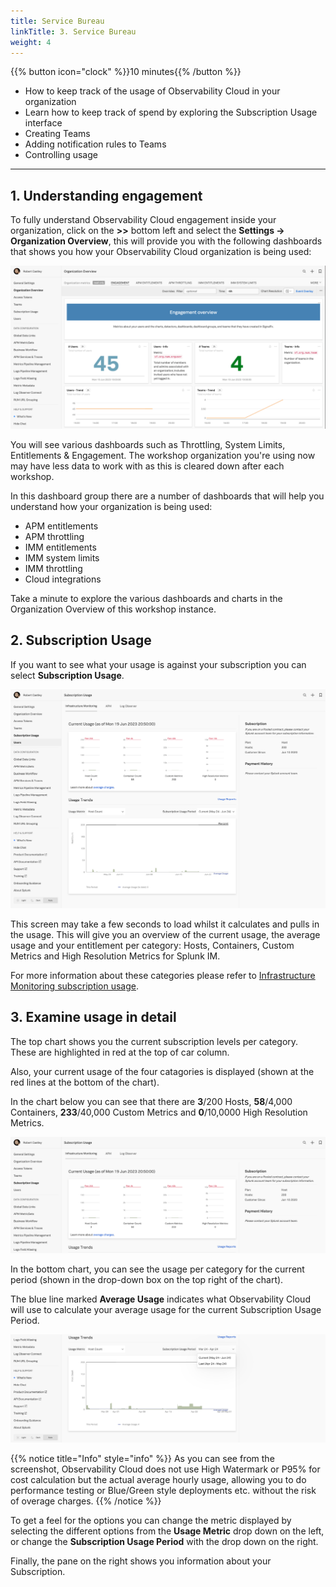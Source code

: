 ```yaml
---
title: Service Bureau
linkTitle: 3. Service Bureau
weight: 4
---
```


{{% button icon="clock" %}}10 minutes{{% /button %}}

* How to keep track of the usage of Observability Cloud in your organization
* Learn how to keep track of spend by exploring the Subscription Usage interface
* Creating Teams
* Adding notification rules to Teams
* Controlling usage

---

## 1. Understanding engagement

To fully understand Observability Cloud engagement inside your organization, click on the **>>** bottom left and select the **Settings → Organization Overview**, this will provide you with the following dashboards that shows you how your Observability Cloud organization is being used:

![Organization overview](images/engagement.png)

You will see various dashboards such as Throttling, System Limits, Entitlements & Engagement. The workshop organization you're using now may have less data to work with as this is cleared down after each workshop.

In this dashboard group there are a number of dashboards that will help you understand how your organization is being used:

* APM entitlements
* APM throttling
* IMM entitlements
* IMM system limits
* IMM throttling
* Cloud integrations

Take a minute to explore the various dashboards and charts in the Organization Overview of this workshop instance.

## 2. Subscription Usage

If you want to see what your usage is against your subscription you can select **Subscription Usage**.

![Left pane](images/billing-and-usage.png)

This screen may take a few seconds to load whilst it calculates and pulls in the usage. This will give you an overview of the current usage, the average usage and your entitlement per category: Hosts, Containers, Custom Metrics and High Resolution Metrics for Splunk IM.

For more information about these categories please refer to [Infrastructure Monitoring subscription usage](https://docs.splunk.com/Observability/admin/monitor-imm-billing-usage.html).

## 3. Examine usage in detail

The top chart shows you the current subscription levels per category. These are highlighted in red at the top of car column.

Also, your current usage of the four catagories is displayed (shown at the red lines at the bottom of the chart).

In the chart below you can see that there are **3**/200 Hosts, **58**/4,000 Containers, **233**/40,000 Custom Metrics and **0**/10,0000 High Resolution Metrics.

![Billing and Usage-top](images/usage-detail.png)

In the bottom chart, you can see the usage per category for the current period (shown in the drop-down box on the top right of the chart).

The blue line marked **Average Usage** indicates what Observability Cloud will use to calculate your average usage for the current Subscription Usage Period.

![Billing and Usage-Bottom](images/usage-trends.png)

{{% notice title="Info" style="info" %}}
As you can see from the screenshot, Observability Cloud does not use High Watermark or P95% for cost calculation but the actual average hourly usage, allowing you to do performance testing or Blue/Green style deployments etc. without the risk of overage charges.
{{% /notice %}}

To get a feel for the options you can change the metric displayed by selecting the different options from the **Usage Metric** drop down on the left, or change the **Subscription Usage Period** with the drop down on the right.

Finally, the pane on the right shows you information about your Subscription.
